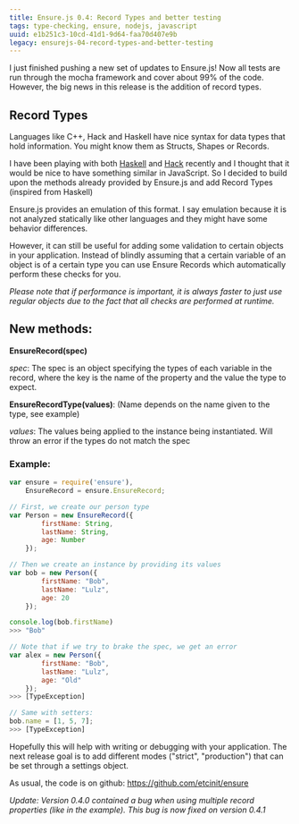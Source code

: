 ```yaml
---
title: Ensure.js 0.4: Record Types and better testing
tags: type-checking, ensure, nodejs, javascript
uuid: e1b251c3-10cd-41d1-9d64-faa70d407e9b
legacy: ensurejs-04-record-types-and-better-testing
---
```


I just finished pushing a new set of updates to Ensure.js! Now all tests are run through the
mocha framework and cover about 99% of the code. However, the big news in this release
is the addition of record types.

## Record Types

Languages like C++, Hack and Haskell have nice syntax for data types that hold
information. You might know them as Structs, Shapes or Records.

I have been playing with both [Haskell](http://en.wikibooks.org/wiki/Haskell/More_on_datatypes#Named_Fields_.28Record_Syntax.29)
and [Hack](http://docs.hhvm.com/manual/en/hack.shapes.php)
recently and I thought that it would be nice
to have something similar in JavaScript. So I decided to build upon the methods already provided
by Ensure.js and add Record Types (inspired from Haskell)

Ensure.js provides an
emulation of this format. I say emulation because it is not analyzed
statically like other languages and they might have some behavior differences.

However, it can still be useful
for adding some validation to certain objects in your application. Instead of
blindly assuming that a certain variable of an object is of a certain type
you can use Ensure Records which automatically perform these checks for you.

_Please note that if performance is important, it is always faster to just use
regular objects due to the fact that all checks are performed at runtime._

## New methods:

__EnsureRecord(spec)__

*spec*:
The spec is an object specifying the types of each variable in the record, where
the key is the name of the property and the value the type to expect.

__EnsureRecordType(values)__: (Name depends on the name given to the type, see example)

*values*:
The values being applied to the instance being instantiated. Will throw an error if
the types do not match the spec

### Example:

```js
var ensure = require('ensure'),
    EnsureRecord = ensure.EnsureRecord;

// First, we create our person type
var Person = new EnsureRecord({
        firstName: String,
        lastName: String,
        age: Number
    });

// Then we create an instance by providing its values
var bob = new Person({
        firstName: "Bob",
        lastName: "Lulz",
        age: 20
    });

console.log(bob.firstName)
>>> "Bob"

// Note that if we try to brake the spec, we get an error
var alex = new Person({
        firstName: "Bob",
        lastName: "Lulz",
        age: "Old"
    });
>>> [TypeException]

// Same with setters:
bob.name = [1, 5, 7];
>>> [TypeException]
```

Hopefully this will help with writing or debugging with your application. The next release goal
is to add different modes ("strict", "production") that can be set through a settings object.

As usual, the code is on github: https://github.com/etcinit/ensure

_Update: Version 0.4.0 contained a bug when using multiple record properties (like in the example).
This bug is now fixed on version 0.4.1_
